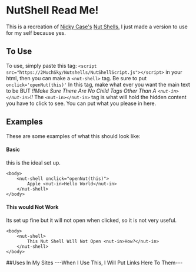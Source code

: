 
# NutShell Read Me!
This is a recreation of [Nicky Case's](https://ncase.me) [Nut Shells.](https://ncase.me/nutshell/) I just made a version to use for my self because yes.

## To Use
To use, simply paste this tag:
```<script src="https://2MuchSky/Nutshells/NutShellScript.js"></script>``` 
in your html, then you can make a `<nut-shell>` tag. Be sure to put `onclick='openNut(this)'` In this tag, make what ever you want the main text to be BUT *!!Make Sure There Are No Child Tags Other Than A `<nut-in></nut-in>`!!* The `<nut-in></nut-in>` tag is what will hold the hidden content you have to click to see. You can put what you please in here.

## Examples
These are some examples of what this should look like:

#### Basic
this is the ideal set up.
```
<body>
	<nut-shell onclick="openNut(this)">
		Apple <nut-in>Hello World</nut-in>
	</nut-shell>
</body>
```

#### This would Not Work
Its set up fine but it will not open when clicked, so it is not very useful.
```
<body>
	<nut-shell>
		This Nut Shell Will Not Open <nut-in>How?</nut-in>
	</nut-shell>
</body>
```

##Uses In My Sites
---When I Use This, I Will Put Links Here To Them---
